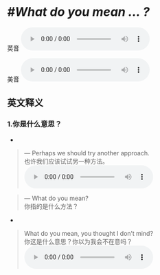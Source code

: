 # ***\#What do you mean ... ?*** 
英音
<audio src="./media/What do you mean1_AAC.aac" controls="controls"></audio>

美音
<audio src="./media/What do you mean2_AAC.aac" controls="controls"></audio>



  

英文释义
---
### 1.**你是什么意思？**  

- 

 > — Perhaps we should try another approach.  
 > 也许我们应该试试另一种方法。    
<audio src="./media/mean51.aac" controls="controls"></audio>

 > — What do you mean?  
 > 你指的是什么方法？    

- 

 > What do you mean, you thought I don’t mind?  
 > 你这是什么意思？你以为我会不在意吗？    
<audio src="./media/mean52.aac" controls="controls"></audio>


